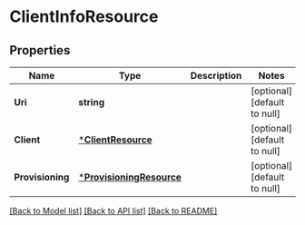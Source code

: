 # ClientInfoResource

## Properties
Name | Type | Description | Notes
------------ | ------------- | ------------- | -------------
**Uri** | **string** |  | [optional] [default to null]
**Client** | [***ClientResource**](ClientResource.md) |  | [optional] [default to null]
**Provisioning** | [***ProvisioningResource**](ProvisioningResource.md) |  | [optional] [default to null]

[[Back to Model list]](../README.md#documentation-for-models) [[Back to API list]](../README.md#documentation-for-api-endpoints) [[Back to README]](../README.md)


